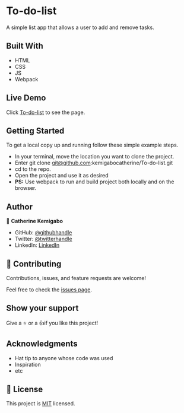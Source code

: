 # To-do-list

A simple list app that allows a user to add and remove tasks.

## Built With

- HTML
- CSS
- JS
- Webpack

## Live Demo

Click [To-do-list](https://kemigabocatherine.github.io/To-do-list/) to see the page.

## Getting Started

To get a local copy up and running follow these simple example steps.

- In your terminal, move the location you want to clone the project.
- Enter git clone git@github.com:kemigabocatherine/To-do-list.git
- cd to the repo.
- Open the project and use it as desired
- **PS:** Use webpack to run and build project both locally and on the browser.

## Author

👤 **Catherine Kemigabo**

- GitHub: [@githubhandle](https://github.com/kemigabocatherine)
- Twitter: [@twitterhandle](https://twitter.com/home?lang=en)
- LinkedIn: [LinkedIn](https://www.linkedin.com/feed/)

## 🤝 Contributing

Contributions, issues, and feature requests are welcome!

Feel free to check the [issues page](../../issues/).

## Show your support

Give a :star: or a :+1:if you like this project!

## Acknowledgments

- Hat tip to anyone whose code was used
- Inspiration
- etc

## 📝 License

This project is [MIT](./MIT.md) licensed.
